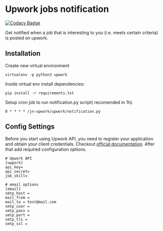 
# Upwork jobs notification

[![Codacy Badge](https://api.codacy.com/project/badge/Grade/ca6b7f100fe040308ef5ba460000a7ce)](https://app.codacy.com/app/ZoranPandovski/jn-upwork?utm_source=github.com&utm_medium=referral&utm_content=AAYBS/jn-upwork&utm_campaign=Badge_Grade_Dashboard)

Get notified when a job that is interesting to you (i.e. meets certain criteria) is posted on upwork.

## Installation
Create new virtual environment
```
virtualenv -p python3 upwork
```
Inside virtual env install dependencies:

```
pip install -r requirements.txt
```
Setup cron job to run notification.py script( recomended in 1h).
```
0 * * * * /jn-upwork/upwork/notification.py
```

## Config Settings
Before you start using Upwork API, you need to register your application and obtain your client credentials. Checkout [official documentation](https://developers.upwork.com/?lang=python#getting-started).
After that add required configuration options.
```
# Upwork API
[uwpork]
api_key=
api_secret=
job_skill=

# email options
[email]
smtp_host =
mail_from =
mail_to = test@mail.com
smtp_user =
smtp_pass =
smtp_port =
smtp_tls =
smtp_ssl =
```
